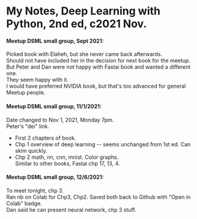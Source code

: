 # My Notes, Deep Learning with Python, 2nd ed, c2021 Nov.  

#### Meetup DSML small group, Sept 2021:  
Picked book with Elaheh, but she never came back afterwards.  
Should not have included her in the decision for next book for the meetup.  
But Peter and Dan were not happy with Fastai book and wanted a different one.  
They seem happy with it.  
I would have preferred NVIDIA book, but that's too advanced for general Meetup people.  

#### Meetup DSML small group, 11/1/2021:
Date changed to Nov 1, 2021, Monday 7pm.  
Peter's "dei" link.  

 * First 2 chapters of book.  
 * Chp 1 overview of deep learning -- seems unchanged from 1st ed. Can skim quickly.   
 * Chp 2 math, nn, cnn, mnist.  Color graphs.  
   Similar to other books, Fastai chp 17, 13, 4.  

#### Meetup DSML small group, 12/6/2021:  
To meet tonight, chp 3.  
Ran nb on Colab for Chp3, Chp2.  Saved both back to Github with "Open in Colab" badge.  
Dan said he can present neural network, chp 3 stuff.  


